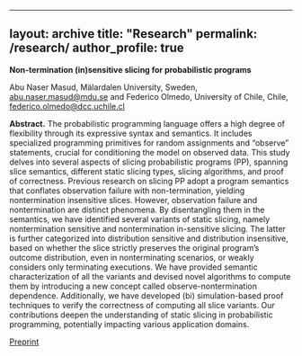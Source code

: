 
---
layout: archive
title: "Research"
permalink: /research/
author_profile: true
---
**Non-termination (in)sensitive slicing for probabilistic programs**

Abu Naser Masud, Mälardalen University, Sweden, abu.naser.masud@mdu.se
and
Federico Olmedo, University of Chile, Chile, federico.olmedo@dcc.uchile.cl

**Abstract.** The probabilistic programming language offers a high degree of flexibility through its expressive syntax and semantics. 
It includes specialized programming primitives for random assignments and “observe” statements, crucial for conditioning the model 
on observed data. This study delves into several aspects of slicing probabilistic programs (PP), spanning slice semantics, different
static slicing types, slicing algorithms, and proof of correctness. Previous research on slicing PP adopt a program semantics that 
conflates observation failure with non-termination, yielding nontermination insensitive slices. However, observation failure and 
nontermination are distinct phenomena. By disentangling them in the semantics, we have identified several variants of static slicing, 
namely nontermination sensitive and nontermination in-sensitive slicing. The latter is further categorized into distribution 
sensitive and distribution insensitive, based on whether the slice strictly preserves the original program’s outcome distribution, even in 
nonterminating scenarios, or weakly considers only terminating executions. We have provided semantic characterization of all the variants
and devised novel algorithms to compute them by introducing a new concept called observe-nontermination dependence. Additionally, we have 
developed (bi) simulation-based proof techniques to verify the correctness of computing all slice variants. Our contributions deepen the
understanding of static slicing in probabilistic programming, potentially impacting various application domains.

[Preprint](../files/main.pdf)

